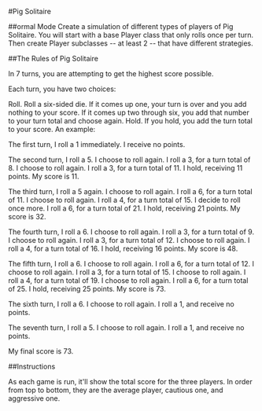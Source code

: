 #Pig Solitaire



##ormal Mode
Create a simulation of different types of players of Pig Solitaire. You will start with a base Player class that only rolls once per turn. Then create Player subclasses -- at least 2 -- that have different strategies.


##The Rules of Pig Solitaire

In 7 turns, you are attempting to get the highest score possible.

Each turn, you have two choices:

Roll. Roll a six-sided die. If it comes up one, your turn is over and you add nothing to your score. If it comes up two through six, you add that number to your turn total and choose again.
Hold. If you hold, you add the turn total to your score.
An example:

The first turn, I roll a 1 immediately. I receive no points.

The second turn, I roll a 5. I choose to roll again. I roll a 3, for a turn total of 8. I choose to roll again. I roll a 3, for a turn total of 11. I hold, receiving 11 points. My score is 11.

The third turn, I roll a 5 again. I choose to roll again. I roll a 6, for a turn total of 11. I choose to roll again. I roll a 4, for a turn total of 15. I decide to roll once more. I roll a 6, for a turn total of 21. I hold, receiving 21 points. My score is 32.

The fourth turn, I roll a 6. I choose to roll again. I roll a 3, for a turn total of 9. I choose to roll again. I roll a 3, for a turn total of 12. I choose to roll again. I roll a 4, for a turn total of 16. I hold, receiving 16 points. My score is 48.

The fifth turn, I roll a 6. I choose to roll again. I roll a 6, for a turn total of 12. I choose to roll again. I roll a 3, for a turn total of 15. I choose to roll again. I roll a 4, for a turn total of 19. I choose to roll again. I roll a 6, for a turn total of 25. I hold, receiving 25 points. My score is 73.

The sixth turn, I roll a 6. I choose to roll again. I roll a 1, and receive no points.

The seventh turn, I roll a 5. I choose to roll again. I roll a 1, and receive no points.

My final score is 73.

##Instructions

As each game is run, it'll show the total score for the three players. In order from top to bottom, they are the average player, cautious one, and aggressive one.
